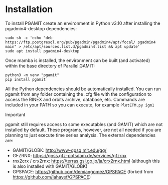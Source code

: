 Installation
=================




To install PGAMIT create an environment in Python v3.10 after installing the pgadmin4-desktop dependencies:

```
sudo sh -c 'echo "deb https://ftp.postgresql.org/pub/pgadmin/pgadmin4/apt/focal/ pgadmin4 main" > /etc/apt/sources.list.d/pgadmin4.list && apt update'
sudo apt install pgadmin4-desktop
```

Once mamba is installed, the environment can be built (and activated) within
the base directory of Parallel.GAMIT:

```
python3 -m venv "pgamit"
pip install pgamit
```
All the Python dependencies should be automatically installed. You can run pgamit from any folder containing the .cfg file with the configuration to access the RINEX and orbits archive, database, etc. Commands are included in your PATH so you can execute, for example `PlotETM.py igm1`

> [!IMPORTANT]
> pgamit still requires access to some executables (and GAMIT) which are not installed by default. These programs, however, are not all needed if you are planning to just execute time series analysis. The external dependencies are:
> + GAMIT/GLOBK: http://www-gpsg.mit.edu/gg/
> + GFZRNX: https://gnss.gfz-potsdam.de/services/gfzrnx
> + rnx2crx / crx2rnx: https://terras.gsi.go.jp/ja/crx2rnx.html (although this is also installed with GAMIT/GLOBK)
> + GPSPACE: https://github.com/demiangomez/GPSPACE (forked from https://github.com/lahayef/GPSPACE)



